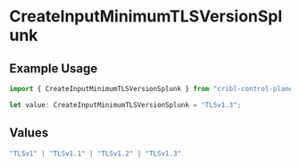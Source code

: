 # CreateInputMinimumTLSVersionSplunk

## Example Usage

```typescript
import { CreateInputMinimumTLSVersionSplunk } from "cribl-control-plane/models/operations";

let value: CreateInputMinimumTLSVersionSplunk = "TLSv1.3";
```

## Values

```typescript
"TLSv1" | "TLSv1.1" | "TLSv1.2" | "TLSv1.3"
```